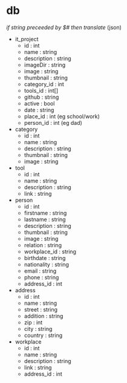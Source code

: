 # db

*if string preceeded by $# then translate*
(json)
- it_project
  - id : int
  - name : string
  - description : string
  - imageDir : string
  - image : string
  - thumbnail : string
  - category_id : int
  - tools_id : int[]
  - github : string
  - active : bool
  - date : string
  - place_id : int (eg school/work)
  - person_id : int (eg dad)
- category
  - id : int
  - name : string
  - description : string
  - thumbnail : string
  - image : string
- tool
  - id : int
  - name : string
  - description : string
  - link : string
- person
  - id : int
  - firstname : string
  - lastname : string
  - description : string
  - thumbnail : string
  - image : string
  - relation : string
  - workplace_id : string
  - birthdate : string
  - nationality : string
  - email : string
  - phone : string
  - address_id : int
- address
  - id : int
  - name : string
  - street : string
  - addition : string
  - zip : int
  - city : string
  - country : string
- workplace
  - id : int
  - name : string
  - description : string
  - link : string
  - address_id : int